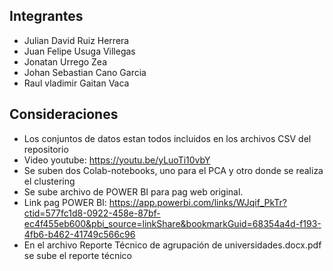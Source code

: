 ## Integrantes
* Julian David Ruiz Herrera
* Juan Felipe Usuga Villegas
* Jonatan Urrego Zea
* Johan Sebastian Cano Garcia
* Raul vladimir Gaitan Vaca

## Consideraciones
* Los conjuntos de datos estan todos incluidos en los archivos CSV del repositorio
* Video youtube: https://youtu.be/yLuoTi10vbY
* Se suben dos Colab-notebooks, uno para el PCA y otro donde se realiza el clustering
* Se sube archivo de POWER BI para pag web original.
* Link pag POWER BI: https://app.powerbi.com/links/WJqif_PkTr?ctid=577fc1d8-0922-458e-87bf-ec4f455eb600&pbi_source=linkShare&bookmarkGuid=68354a4d-f193-4fb6-b462-41749c566c96
* En el archivo Reporte Técnico de agrupación de universidades.docx.pdf se sube el reporte técnico
